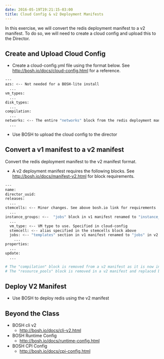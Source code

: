 ```yaml
---
date: 2016-05-19T19:21:15-03:00
title: Cloud Config & v2 Deployment Manifests
---
```


In this exercise, we will convert the redis deployment manifest to a v2 manifest. To do so, we will need to create a cloud config and upload this to the Director.

## Create and Upload Cloud Config


* Create a cloud-config.yml file using the format below. See http://bosh.io/docs/cloud-config.html for a reference.

```sh
---
azs: <-- Not needed for a BOSH-lite install
  ...
vm_types:
  ...
disk_types:
  ...
compilation:
  ...
networks: <-- The entire "networks" block from the redis deployment manifest can be used here
  ...
```

* Use BOSH to upload the cloud config to the director

## Convert a v1 manifest to a v2 manifest

Convert the redis deployment manifest to the v2 manifest format.

* A v2 deployment manifest requires the following blocks. See http://bosh.io/docs/manifest-v2.html for block requirements.

```sh
---
name:
director_uuid:
releases:
  ...
stemcells: <-- Minor changes. See above bosh.io link for requirements
  ...
instance_groups: <--  "jobs" block in v1 manifest renamed to "instance_groups" in v2 manifest
  ...
  vm_type: <-- VM type to use. Specified in cloud-config
  stemcell: <-- alias specified in the stemcells block above
  jobs: <-- "templates" section in v1 manifest renamed to "jobs" in v2 manifest
    ...
properties:
  ...
update:
  ...

# The "compilation" block is removed from a v2 manifest as it is now in the cloud-config
# The "resource_pools" block is removed in a v2 manifest and replaced by specifying "vm_types" in the cloud-config
```

## Deploy V2 Manifest
* Use BOSH to deploy redis using the v2 manifest

## Beyond the Class

* BOSH cli v2
  * http://bosh.io/docs/cli-v2.html
* BOSH Runtime Config
  * http://bosh.io/docs/runtime-config.html
* BOSH CPI Config
  * http://bosh.io/docs/cpi-config.html
